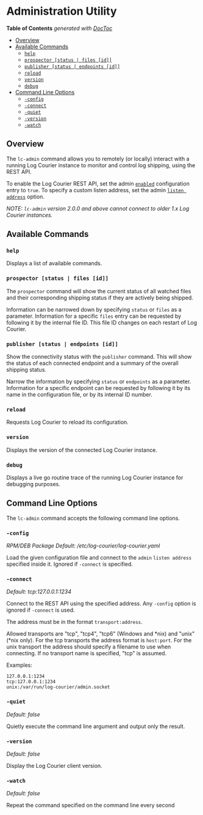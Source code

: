 # Administration Utility

<!-- START doctoc generated TOC please keep comment here to allow auto update -->
<!-- DON'T EDIT THIS SECTION, INSTEAD RE-RUN doctoc TO UPDATE -->
**Table of Contents**  *generated with [DocToc](https://github.com/thlorenz/doctoc)*

- [Overview](#overview)
- [Available Commands](#available-commands)
  - [`help`](#help)
  - [`prospector [status | files [id]]`](#prospector-status--files-id)
  - [`publisher [status | endpoints [id]]`](#publisher-status--endpoints-id)
  - [`reload`](#reload)
  - [`version`](#version)
  - [`debug`](#debug)
- [Command Line Options](#command-line-options)
  - [`-config`](#-config)
  - [`-connect`](#-connect)
  - [`-quiet`](#-quiet)
  - [`-version`](#-version)
  - [`-watch`](#-watch)

<!-- END doctoc generated TOC please keep comment here to allow auto update -->

## Overview

The `lc-admin` command allows you to remotely (or locally) interact with a
running Log Courier instance to monitor and control log shipping, using the REST
API.

To enable the Log Courier REST API, set the admin
[`enabled`](Configuration.md#enabled) configuration entry to `true`. To specify
a custom listen address, set the admin
[`listen address`](Configuration.md#listen-address) option.

*NOTE: `lc-admin` version 2.0.0 and above  cannot connect to older 1.x Log
Courier instances.*

## Available Commands

### `help`

Displays a list of available commands.

### `prospector [status | files [id]]`

The `prospector` command will show the current status of all watched files and
their corresponding shipping status if they are actively being shipped.

Information can be narrowed down by specifying `status` or `files` as a
parameter. Information for a specific `files` entry can be requested by
following it by the internal file ID. This file ID changes on each restart of
Log Courier.

### `publisher [status | endpoints [id]]`

Show the connectivity status with the `publisher` command. This will show the
status of each connected endpoint and a summary of the overall shipping status.

Narrow the information by specifying `status` or `endpoints` as a parameter.
Information for a specific endpoint can be requested by following it by its
name in the configuration file, or by its internal ID number.

### `reload`

Requests Log Courier to reload its configuration.

### `version`

Displays the version of the connected Log Courier instance.

### `debug`

Displays a live go routine trace of the running Log Courier instance for
debugging purposes.

## Command Line Options

The `lc-admin` command accepts the following command line options.

### `-config`

*RPM/DEB Package Default: /etc/log-courier/log-courier.yaml*

Load the given configuration file and connect to the `admin` `listen address`
specified inside it. Ignored if `-connect` is specified.

### `-connect`

*Default: tcp:127.0.0.1:1234*

Connect to the REST API using the specified address. Any `-config` option is
ignored if `-connect` is used.

The address must be in the format `transport:address`.

Allowed transports are "tcp", "tcp4", "tcp6" (Windows and *nix) and "unix"
(*nix only). For the tcp transports the address format is `host:port`. For the
unix transport the address should specify a filename to use when connecting. If
no transport name is specified, "tcp" is assumed.

Examples:

    127.0.0.1:1234
    tcp:127.0.0.1:1234
    unix:/var/run/log-courier/admin.socket

### `-quiet`

*Default: false*

Quietly execute the command line argument and output only the result.

### `-version`

*Default: false*

Display the Log Courier client version.

### `-watch`

*Default: false*

Repeat the command specified on the command line every second
